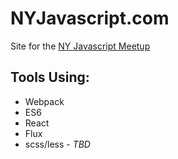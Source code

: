 # NYJavascript.com
Site for the [NY Javascript Meetup](www.meetup.com/NY-JavaScript/)

## Tools Using:
- Webpack
- ES6
- React
- Flux
- scss/less - _TBD_

